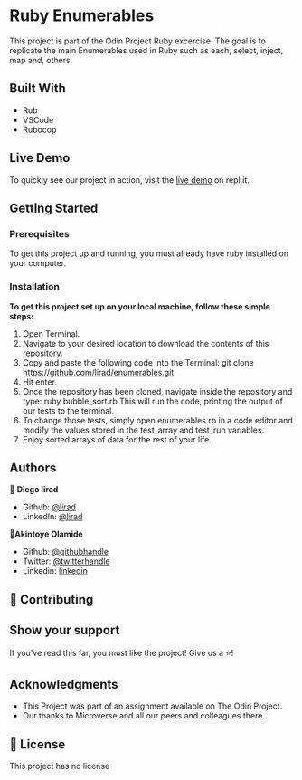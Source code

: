 # Ruby Enumerables

This project is part of the Odin Project Ruby excercise. The goal is to replicate the main Enumerables used in Ruby such as each, select, inject, map and, others.


## Built With

- Rub
- VSCode
- Rubocop

## Live Demo

To quickly see our project in action, visit the [live demo](https://repl.it/@lirad/ruby-enumerable-methods) on repl.it.

## Getting Started

### Prerequisites

To get this project up and running, you must already have ruby installed on your computer.

### Installation

**To get this project set up on your local machine, follow these simple steps:**

1. Open Terminal.
2. Navigate to your desired location to download the contents of this repository.
3. Copy and paste the following code into the Terminal:
    git clone https://github.com/lirad/enumerables.git
4. Hit enter.
5. Once the repository has been cloned, navigate inside the repository and type:
    ruby bubble_sort.rb
    This will run the code, printing the output of our tests to the terminal.
6. To change those tests, simply open enumerables.rb in a code editor and modify the values stored in the test_array and test_run variables.
6. Enjoy sorted arrays of data for the rest of your life.

## Authors

:bust_in_silhouette: **Diego lirad**
- Github: [@lirad](https://github.com/lirad)
- LinkedIn: [@lirad](https://www.linkedin.com/in/diegoalira/)

:bust_in_silhouette:**Akintoye Olamide**
- Github: [@githubhandle](https://github.com/AkintoyeOlamide)
- Twitter: [@twitterhandle](https://twitter.com/@toshactL)
- Linkedin: [linkedin](https://www.linkedin.com/in/akintoye-olamide-baa80b1a4/)
## :handshake: Contributing

## Show your support
If you've read this far, you must like the project! Give us a :star:️!
## Acknowledgments
- This Project was part of an assignment available on The Odin Project.
- Our thanks to Microverse and all our peers and colleagues there.
## :memo: License
This project has no license
